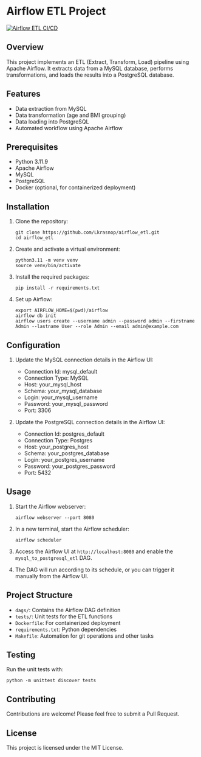 # Airflow ETL Project
[![Airflow ETL CI/CD](https://github.com/Lkrasnop/airflow_etl/actions/workflows/main.yml/badge.svg)](https://github.com/Lkrasnop/airflow_etl/actions/workflows/main.yml)
## Overview
This project implements an ETL (Extract, Transform, Load) pipeline using Apache Airflow. It extracts data from a MySQL database, performs transformations, and loads the results into a PostgreSQL database.

## Features
- Data extraction from MySQL
- Data transformation (age and BMI grouping)
- Data loading into PostgreSQL
- Automated workflow using Apache Airflow

## Prerequisites
- Python 3.11.9
- Apache Airflow
- MySQL
- PostgreSQL
- Docker (optional, for containerized deployment)

## Installation

1. Clone the repository:
   ```
   git clone https://github.com/Lkrasnop/airflow_etl.git
   cd airflow_etl
   ```

2. Create and activate a virtual environment:
   ```
   python3.11 -m venv venv
   source venv/bin/activate
   ```

3. Install the required packages:
   ```
   pip install -r requirements.txt
   ```

4. Set up Airflow:
   ```
   export AIRFLOW_HOME=$(pwd)/airflow
   airflow db init
   airflow users create --username admin --password admin --firstname Admin --lastname User --role Admin --email admin@example.com
   ```

## Configuration

1. Update the MySQL connection details in the Airflow UI:
   - Connection Id: mysql_default
   - Connection Type: MySQL
   - Host: your_mysql_host
   - Schema: your_mysql_database
   - Login: your_mysql_username
   - Password: your_mysql_password
   - Port: 3306

2. Update the PostgreSQL connection details in the Airflow UI:
   - Connection Id: postgres_default
   - Connection Type: Postgres
   - Host: your_postgres_host
   - Schema: your_postgres_database
   - Login: your_postgres_username
   - Password: your_postgres_password
   - Port: 5432

## Usage

1. Start the Airflow webserver:
   ```
   airflow webserver --port 8080
   ```

2. In a new terminal, start the Airflow scheduler:
   ```
   airflow scheduler
   ```

3. Access the Airflow UI at `http://localhost:8080` and enable the `mysql_to_postgresql_etl` DAG.

4. The DAG will run according to its schedule, or you can trigger it manually from the Airflow UI.

## Project Structure
- `dags/`: Contains the Airflow DAG definition
- `tests/`: Unit tests for the ETL functions
- `Dockerfile`: For containerized deployment
- `requirements.txt`: Python dependencies
- `Makefile`: Automation for git operations and other tasks

## Testing
Run the unit tests with:
```
python -m unittest discover tests
```

## Contributing
Contributions are welcome! Please feel free to submit a Pull Request.

## License
This project is licensed under the MIT License.
